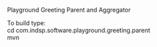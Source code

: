 Playground Greeting Parent and Aggregator  

To build type:  
cd com.indsp.software.playground.greeting.parent  
mvn  
